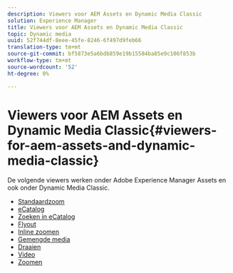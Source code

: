 ```yaml
---
description: Viewers voor AEM Assets en Dynamic Media Classic
solution: Experience Manager
title: Viewers voor AEM Assets en Dynamic Media Classic
topic: Dynamic media
uuid: 52f744df-8eee-45fe-8246-6f497d9feb66
translation-type: tm+mt
source-git-commit: bf5873e5a6bdb859e19b15584ba85e9c106f853b
workflow-type: tm+mt
source-wordcount: '52'
ht-degree: 0%

---
```



# Viewers voor AEM Assets en Dynamic Media Classic{#viewers-for-aem-assets-and-dynamic-media-classic}

De volgende viewers werken onder Adobe Experience Manager Assets en ook onder Dynamic Media Classic.

* [Standaardzoom](c-html5-20-basic-zoom-viewer-about/c-html5-20-basic-zoom-viewer-about.md)
* [eCatalog](c-html5-20-ecatalog-viewer-about/c-html5-20-ecatalog-viewer-about.md)
* [Zoeken in eCatalog](c-html5-ecatsearch-viewer-about/c-html5-ecatsearch-viewer-about.md)
* [Flyout](c-html5-flyout-viewer-20-about/c-html5-flyout-viewer-20-about.md)
* [Inline zoomen](c-html5-inlinezoom-viewer-about/c-html5-inlinezoom-viewer-about.md)
* [Gemengde media](c-html5-mixedmedia-viewer-about/c-html5-mixedmedia-viewer-about.md)
* [Draaien](c-html5-spin-viewer-about/c-html5-spin-viewer-about.md)
* [Video](c-html5-video-reference/c-html5-video-reference.md)
* [Zoomen](c-html5-20-zoom-viewer-about/c-html5-20-zoom-viewer-about.md)

<!--Add others. The TOC levels in the viewers TOC doesn't seem quite right RB: FIXED-->